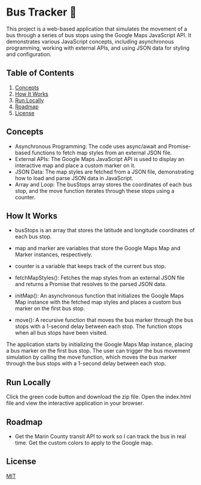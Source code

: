 
# Bus Tracker 🚌

This project is a web-based application that simulates the movement of a bus through a series of bus stops using the Google Maps JavaScript API. It demonstrates various JavaScript concepts, including asynchronous programming, working with external APIs, and using JSON data for styling and configuration.

## Table of Contents
1. [Concepts](#concepts)
2. [How It Works](#how-it-works)
3. [Run Locally](#run-locally)
4. [Roadmap](#roadmap)
5. [License](#license)
## Concepts

- Asynchronous Programming: The code uses async/await and Promise-based functions to fetch map styles from an external JSON file.
- External APIs: The Google Maps JavaScript API is used to display an interactive map and place a custom marker on it.
- JSON Data: The map styles are fetched from a JSON file, demonstrating how to load and parse JSON data in JavaScript.
- Array and Loop: The busStops array stores the coordinates of each bus stop, and the move function iterates through these stops using a counter.


## How It Works
- busStops is an array that stores the latitude and longitude coordinates of each bus stop.

- map and marker are variables that store the Google Maps Map and Marker instances, respectively.

- counter is a variable that keeps track of the current bus stop.

- fetchMapStyles(): Fetches the map styles from an external JSON file and returns a Promise that resolves to the parsed JSON data.

- initMap(): An asynchronous function that initializes the Google Maps Map instance with the fetched map styles and places a custom bus marker on the first bus stop.

- move(): A recursive function that moves the bus marker through the bus stops with a 1-second delay between each stop. The function stops when all bus stops have been visited.

The application starts by initializing the Google Maps Map instance, placing a bus marker on the first bus stop. The user can trigger the bus movement simulation by calling the move function, which moves the bus marker through the bus stops with a 1-second delay between each stop.
## Run Locally

Click the green code button and download the zip file. Open the index.html file and view the interactive application in your browser.


## Roadmap

- Get the Marin County transit API to work so I can track the bus in real time. Get the custom colors to apply to the Google map. 


## License

[MIT](https://choosealicense.com/licenses/mit/)

